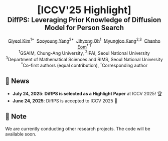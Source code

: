 <div align="center">
<h2><span style="font-size: 1.5em;">[ICCV'25 Highlight]</span><br>DiffPS: Leveraging Prior Knowledge of Diffusion Model for Person Search</h2>

<div>    
    <a href='https://sites.google.com/view/pai-lab/home?authuser=0' target='_blank'>Giyeol Kim</a><sup>1*</sup>&nbsp;
    <a href='https://ncia.snu.ac.kr/' target='_blank'>Sooyoung Yang</a><sup>2*</sup>&nbsp;
    <a href='https://cmlab.cau.ac.kr/our-team/professor' target='_blank'>Jihyong Oh</a><sup>1</sup>&nbsp;
    <a href='https://ncia.snu.ac.kr/general-5-1' target='_blank'>Myungjoo Kang</a><sup>2,3</sup>&nbsp;
    <a href='https://sites.google.com/view/pai-lab/members/faculty?authuser=0' target='_blank'>Chanho Eom</a><sup>† 1</sup>
</div>
<div>
    <sup>1</sup>GSAIM, Chung-Ang University, <sup>2</sup>IPAI, Seoul National University
</div>
<div>
    <sup>3</sup>Department of Mathematical Sciences and RIMS, Seoul National University
</div>
<div>
    <sup>*</sup>Co-first authors (equal contribution), <sup>†</sup>Corresponding author
</div>
</div>





## 📣 News
- **July 24, 2025**: **DiffPS is selected as a Highlight Paper** at ICCV 2025! 🏆
- **June 24, 2025**: DiffPS is accepted to ICCV 2025 🎉

## 📢 Note
We are currently conducting other research projects. The code will be available soon.



